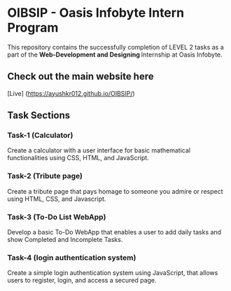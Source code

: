 # OIBSIP - Oasis Infobyte Intern Program

This repository contains the successfully completion of LEVEL 2 tasks as a part of the <b> Web-Development and Designing </b> Internship at Oasis Infobyte.

 ## Check out the main website here
[Live] (https://ayushkr012.github.io/OIBSIP/)

 ## Task Sections

### Task-1 (Calculator)
Create a calculator with a user interface for basic mathematical functionalities using CSS, HTML, and JavaScript. <br>

### Task-2 (Tribute page)
Create a tribute page that pays homage to someone you admire or respect using HTML, CSS, and Javascript. <br>

### Task-3 (To-Do List WebApp)
Develop a basic To-Do WebApp that enables a user to add daily tasks and show Completed and Incomplete Tasks. <br>

### Task-4 (login authentication system)
Create a simple login authentication system using JavaScript, that allows users to register, login, and access a secured page. <br>
